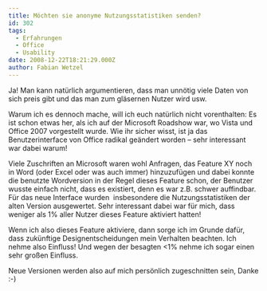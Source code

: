 ```yaml
---
title: Möchten sie anonyme Nutzungsstatistiken senden?
id: 302
tags:
  - Erfahrungen
  - Office
  - Usability
date: 2008-12-22T18:21:29.000Z
author: Fabian Wetzel
---
```


Ja! Man kann natürlich argumentieren, dass man unnötig viele Daten von sich preis gibt und das man zum gläsernen Nutzer wird usw.

Warum ich es dennoch mache, will ich euch natürlich nicht vorenthalten: Es ist schon etwas her, als ich auf der Microsoft Roadshow war, wo Vista und Office 2007 vorgestellt wurde. Wie ihr sicher wisst, ist ja das Benutzerinterface von Office radikal geändert worden – sehr interessant war dabei warum!

Viele Zuschriften an Microsoft waren wohl Anfragen, das Feature XY noch in Word (oder Excel oder was auch immer) hinzuzufügen und dabei konnte die benutzte Wordversion in der Regel dieses Feature schon, der Benutzer wusste einfach nicht, dass es existiert, denn es war z.B. schwer auffindbar. Für das neue Interface wurden&#160; insbesondere die Nutzungsstatistiken der alten Version ausgewertet. Sehr interessant dabei war für mich, dass weniger als 1% aller Nutzer dieses Feature aktiviert hatten!

Wenn ich also dieses Feature aktiviere, dann sorge ich im Grunde dafür, dass zukünftige Designentscheidungen mein Verhalten beachten. Ich nehme also Einfluss! Und wegen der besagten &lt;1% nehme ich sogar einen sehr großen Einfluss.

Neue Versionen werden also auf mich persönlich zugeschnitten sein, Danke :-)

